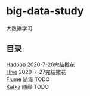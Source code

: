 # big-data-study
大数据学习

## 目录
[Hadoop](https://github.com/hongyidashi/big-data-study/blob/master/HADOOP-README.md) 2020-7-26完结撒花  
[Hive](https://github.com/hongyidashi/big-data-study/blob/master/HIVE-README.md)  2020-7-27完结撒花  
[Flume]()  随缘 TODO  
[Kafka]()  随缘 TODO  